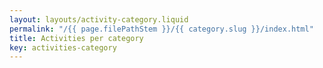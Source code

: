 ```yaml
---
layout: layouts/activity-category.liquid
permalink: "/{{ page.filePathStem }}/{{ category.slug }}/index.html"
title: Activities per category
key: activities-category
---
```




